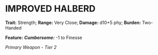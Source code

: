 # IMPROVED HALBERD

**Trait:** Strength; **Range:** Very Close; **Damage:** d10+5 phy; **Burden:** Two-Handed

**Feature:** ***Cumbersome:*** -1 to Finesse

*Primary Weapon - Tier 2*